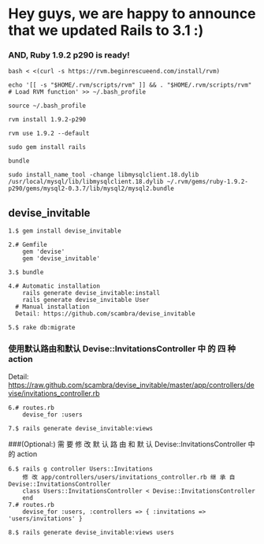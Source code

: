 Hey guys, we are happy to announce that we updated Rails to 3.1 :)
=

### AND, Ruby 1.9.2 p290 is ready!

```
bash < <(curl -s https://rvm.beginrescueend.com/install/rvm)

echo '[[ -s "$HOME/.rvm/scripts/rvm" ]] && . "$HOME/.rvm/scripts/rvm" # Load RVM function' >> ~/.bash_profile

source ~/.bash_profile

rvm install 1.9.2-p290

rvm use 1.9.2 --default

sudo gem install rails

bundle

sudo install_name_tool -change libmysqlclient.18.dylib /usr/local/mysql/lib/libmysqlclient.18.dylib ~/.rvm/gems/ruby-1.9.2-p290/gems/mysql2-0.3.7/lib/mysql2/mysql2.bundle
```

## devise_invitable
    1.$ gem install devise_invitable

    2.# Gemfile
        gem 'devise'
        gem 'devise_invitable'

    3.$ bundle

    4.# Automatic installation
        rails generate devise_invitable:install
        rails generate devise_invitable User
      # Manual installation
      Detail: https://github.com/scambra/devise_invitable
  
    5.$ rake db:migrate

### 使用默认路由和默认 Devise::InvitationsController 中 的 四 种 action
Detail: https://raw.github.com/scambra/devise_invitable/master/app/controllers/devise/invitations_controller.rb

    6.# routes.rb
        devise_for :users

    7.$ rails generate devise_invitable:views

###(Optional:) 需 要 修 改 默 认 路 由 和 默 认 Devise::InvitationsController 中 的 action

    6.$ rails g controller Users::Invitations
        修 改 app/controllers/users/invitations_controller.rb 继 承 自 Devise::InvitationsController
        class Users::InvitationsController < Devise::InvitationsController
        end
    7.# routes.rb
        devise_for :users, :controllers => { :invitations => 'users/invitations' }
  
    8.$ rails generate devise_invitable:views users